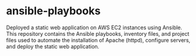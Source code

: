 # ansible-playbooks
Deployed a static web application on AWS EC2 instances using Ansible. This repository contains the Ansible playbooks, inventory files, and project files used to automate the installation of Apache (httpd), configure servers, and deploy the static web application.
